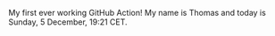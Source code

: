 My first ever working GitHub Action!
My name is Thomas and today is Sunday, 5 December, 19:21 CET. 
